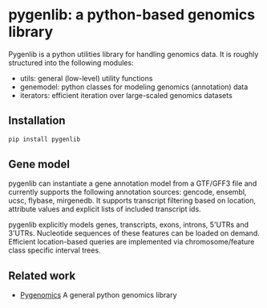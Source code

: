 # pygenlib: a python-based genomics library

Pygenlib is a python utilities library for handling genomics data.
It is roughly structured into the following modules:

- utils: general (low-level) utility functions
- genemodel: python classes for modeling genomics (annotation) data
- iterators: efficient iteration over large-scaled genomics datasets

## Installation

```bash
pip install pygenlib
```


## Gene model

pygenlib can instantiate a gene annotation model from a GTF/GFF3 file and currently supports the following annotation
sources: gencode, ensembl, ucsc, flybase, mirgenedb. It supports transcript filtering based on location, attribute 
values and explicit lists of included transcript ids.

pygenlib explicitly models genes, transcripts, exons, introns, 5'UTRs and 3'UTRs. Nucleotide sequences of these features
can be loaded on demand. Efficient location-based queries are implemented via chromosome/feature class specific interval 
trees.


## Related work

- [Pygenomics](https://gitlab.com/gtamazian/pygenomics) A general python genomics library